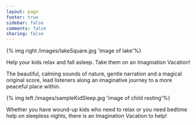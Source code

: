 ```yaml
---
layout: page
footer: true
sidebar: false
comments: false
sharing: false
---
```

{% img right /images/lakeSquare.jpg 'image of lake'%}

<p>Help your kids relax and fall asleep.  Take them on an Imagination Vacation! </p> <p>The beautiful, calming sounds of nature, gentle narration and a magical original score, lead listeners along an imaginative journey to a more peaceful place within. </p>
{% img left /images/sampleKidSleep.jpg 'image of child resting'%}
<p>Whether you have wound-up kids who need to relax or you need bedtime help on sleepless nights, there is an Imagination Vacation to help!</p>
